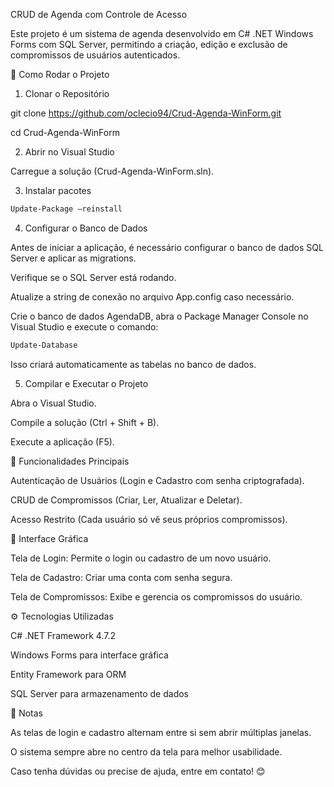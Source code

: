 ﻿CRUD de Agenda com Controle de Acesso

Este projeto é um sistema de agenda desenvolvido em C# .NET Windows Forms com SQL Server, permitindo a criação, edição e exclusão de compromissos de usuários autenticados.

🚀 Como Rodar o Projeto

1. Clonar o Repositório

git clone https://github.com/oclecio94/Crud-Agenda-WinForm.git

cd Crud-Agenda-WinForm

2. Abrir no Visual Studio

Carregue a solução (Crud-Agenda-WinForm.sln).

3. Instalar pacotes

```bash
Update-Package –reinstall
```

4. Configurar o Banco de Dados

Antes de iniciar a aplicação, é necessário configurar o banco de dados SQL Server e aplicar as migrations.

Verifique se o SQL Server está rodando.

Atualize a string de conexão no arquivo App.config caso necessário.

Crie o banco de dados AgendaDB, abra o Package Manager Console no Visual Studio e execute o comando:

```bash
Update-Database
```

Isso criará automaticamente as tabelas no banco de dados.

5. Compilar e Executar o Projeto

Abra o Visual Studio.

Compile a solução (Ctrl + Shift + B).

Execute a aplicação (F5).

📌 Funcionalidades Principais

Autenticação de Usuários (Login e Cadastro com senha criptografada).

CRUD de Compromissos (Criar, Ler, Atualizar e Deletar).

Acesso Restrito (Cada usuário só vê seus próprios compromissos).

🎨 Interface Gráfica

Tela de Login: Permite o login ou cadastro de um novo usuário.

Tela de Cadastro: Criar uma conta com senha segura.

Tela de Compromissos: Exibe e gerencia os compromissos do usuário.

⚙️ Tecnologias Utilizadas

C# .NET Framework 4.7.2

Windows Forms para interface gráfica

Entity Framework para ORM

SQL Server para armazenamento de dados

📢 Notas

As telas de login e cadastro alternam entre si sem abrir múltiplas janelas.

O sistema sempre abre no centro da tela para melhor usabilidade.

Caso tenha dúvidas ou precise de ajuda, entre em contato! 😊
